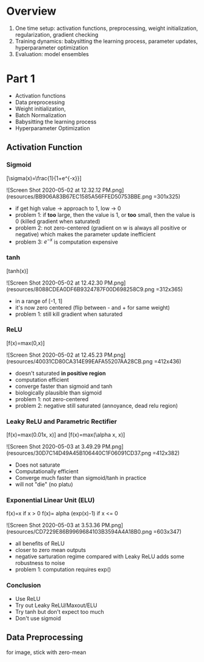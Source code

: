 # Overview
1. One time setup: activation functions, preprocessing, weight initialization, regularization, gradient checking
2. Training dynamics: babysitting the learning process, parameter updates, hyperparameter optimization
3. Evaluation: model ensembles

# Part 1

- Activation functions
- Data preprocessing
- Weight initialization, 
- Batch Normalization
- Babysitting the learning process
- Hyperparameter Optimization

## Activation Function

### Sigmoid

\[\sigma(x)=\frac{1}{1+e^{-x}}\]

![Screen Shot 2020-05-02 at 12.32.12 PM.png](resources/BB906A83B67EC1585A56FFED50753BBE.png =301x325)

- if get high value -> approach to 1, low -> 0
- problem 1: if **too** large, then the value is 1, or **too** small, then the value is 0 (killed gradient when saturated)
- problem 2: not zero-centered (gradient on w is always all positive or negative) which makes the parameter update inefficient
- problem 3: $e^{-x}$ is computation expensive

### tanh

\[tanh(x)\]

![Screen Shot 2020-05-02 at 12.42.30 PM.png](resources/8088CDEA0DF6B9324787F00D698258C9.png =312x365)

- in a range of [-1, 1]
- it's now zero centered (flip between - and + for same weight)
- problem 1: still kill gradient when saturated

### ReLU

\[f(x)=max(0,x)\]

![Screen Shot 2020-05-02 at 12.45.23 PM.png](resources/40031CD80CA314E99EAFA55207AA28CB.png =412x436)

- doesn't saturated **in positive region**
- computation efficient
- converge faster than sigmoid and tanh
- biologically plausible than sigmoid
- problem 1: not zero-centered
- problem 2: negative still saturated (annoyance, dead relu region)

### Leaky ReLU and Parametric Rectifier

\[f(x)=max(0.01x, x)\] and \[f(x)=max(\alpha x, x)\]

![Screen Shot 2020-05-03 at 3.49.29 PM.png](resources/30D7C14D49A45B106440C1F06091CD37.png =412x382)

- Does not saturate
- Computationally efficient
- Converge much faster than sigmoid/tanh in practice
- will not "die"  (no platu)

### Exponential Linear Unit (ELU)

f(x)=x if x > 0
f(x)= alpha (exp(x)-1) if x <= 0

![Screen Shot 2020-05-03 at 3.53.36 PM.png](resources/CD7229E86B9969684103B3594A4A18B0.png =603x347)

- all benefits of ReLU
- closer to zero mean outputs
- negative sarturation regime compared with Leaky ReLU adds some robustness to noise
- problem 1: computation requires exp()

### Conclusion

- Use ReLU
- Try out Leaky ReLU/Maxout/ELU
- Try tanh but don't expect too much
- Don't use sigmoid

## Data Preprocessing

for image, stick with zero-mean



